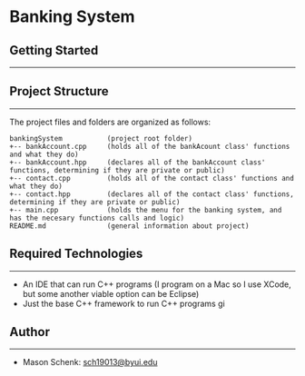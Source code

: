 # Banking System


## Getting Started
---

## Project Structure
---
The project files and folders are organized as follows:
```
bankingSystem           (project root folder)
+-- bankAccount.cpp     (holds all of the bankAcount class' functions and what they do)
+-- bankAccount.hpp     (declares all of the bankAccount class' functions, determining if they are private or public)            
+-- contact.cpp         (holds all of the contact class' functions and what they do)
+-- contact.hpp         (declares all of the contact class' functions, determining if they are private or public)
+-- main.cpp            (holds the menu for the banking system, and has the necesary functions calls and logic)
README.md               (general information about project)
```

## Required Technologies
---
* An IDE that can run C++ programs (I program on a Mac so I use XCode, but some another viable option can be Eclipse)
* Just the base C++ framework to run C++ programs
gi
## Author
---
*  Mason Schenk: sch19013@byui.edu
